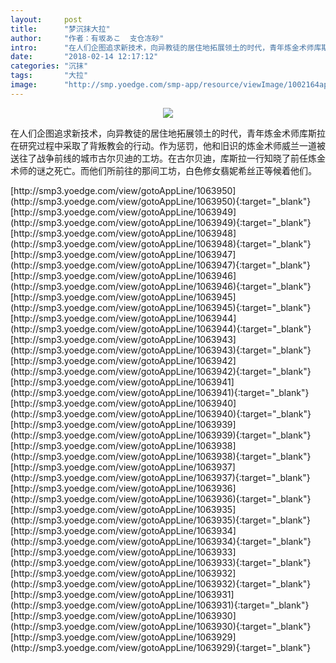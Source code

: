 ```yaml
---
layout:     post
title:      "梦沉抹大拉"
author:     "作者：有坂あこ  支仓冻砂"
intro:      "在人们企图追求新技术，向异教徒的居住地拓展领土的时代，青年炼金术师库斯拉在研究过程中采取了背叛​教会的行动。作为惩罚，他和旧识的炼金术师威兰一道被送往了战争前线的城市古尔贝迪的工坊。在古尔贝迪，库斯拉一行知晓了前任炼金术师的谜之死亡。而他们所前往的那间工坊，白色修女翡妮希丝正等候着他们。"
date:       "2018-02-14 12:17:12"
categories: "沉抹"
tags:       "大拉"
image:      "http://smp.yoedge.com/smp-app/resource/viewImage/1002164appline.png"
---
```

<div style="text-align: center">
<p><img src="http://smp.yoedge.com/smp-app/resource/viewImage/1002164appline.png"/></p>
</div>
<p class="post-meta">
<span>在人们企图追求新技术，向异教徒的居住地拓展领土的时代，青年炼金术师库斯拉在研究过程中采取了背叛​教会的行动。作为惩罚，他和旧识的炼金术师威兰一道被送往了战争前线的城市古尔贝迪的工坊。在古尔贝迪，库斯拉一行知晓了前任炼金术师的谜之死亡。而他们所前往的那间工坊，白色修女翡妮希丝正等候着他们。</span>
</p>
[http://smp3.yoedge.com/view/gotoAppLine/1063950](http://smp3.yoedge.com/view/gotoAppLine/1063950){:target="_blank"}
[http://smp3.yoedge.com/view/gotoAppLine/1063949](http://smp3.yoedge.com/view/gotoAppLine/1063949){:target="_blank"}
[http://smp3.yoedge.com/view/gotoAppLine/1063948](http://smp3.yoedge.com/view/gotoAppLine/1063948){:target="_blank"}
[http://smp3.yoedge.com/view/gotoAppLine/1063947](http://smp3.yoedge.com/view/gotoAppLine/1063947){:target="_blank"}
[http://smp3.yoedge.com/view/gotoAppLine/1063946](http://smp3.yoedge.com/view/gotoAppLine/1063946){:target="_blank"}
[http://smp3.yoedge.com/view/gotoAppLine/1063945](http://smp3.yoedge.com/view/gotoAppLine/1063945){:target="_blank"}
[http://smp3.yoedge.com/view/gotoAppLine/1063944](http://smp3.yoedge.com/view/gotoAppLine/1063944){:target="_blank"}
[http://smp3.yoedge.com/view/gotoAppLine/1063943](http://smp3.yoedge.com/view/gotoAppLine/1063943){:target="_blank"}
[http://smp3.yoedge.com/view/gotoAppLine/1063942](http://smp3.yoedge.com/view/gotoAppLine/1063942){:target="_blank"}
[http://smp3.yoedge.com/view/gotoAppLine/1063941](http://smp3.yoedge.com/view/gotoAppLine/1063941){:target="_blank"}
[http://smp3.yoedge.com/view/gotoAppLine/1063940](http://smp3.yoedge.com/view/gotoAppLine/1063940){:target="_blank"}
[http://smp3.yoedge.com/view/gotoAppLine/1063939](http://smp3.yoedge.com/view/gotoAppLine/1063939){:target="_blank"}
[http://smp3.yoedge.com/view/gotoAppLine/1063938](http://smp3.yoedge.com/view/gotoAppLine/1063938){:target="_blank"}
[http://smp3.yoedge.com/view/gotoAppLine/1063937](http://smp3.yoedge.com/view/gotoAppLine/1063937){:target="_blank"}
[http://smp3.yoedge.com/view/gotoAppLine/1063936](http://smp3.yoedge.com/view/gotoAppLine/1063936){:target="_blank"}
[http://smp3.yoedge.com/view/gotoAppLine/1063935](http://smp3.yoedge.com/view/gotoAppLine/1063935){:target="_blank"}
[http://smp3.yoedge.com/view/gotoAppLine/1063934](http://smp3.yoedge.com/view/gotoAppLine/1063934){:target="_blank"}
[http://smp3.yoedge.com/view/gotoAppLine/1063933](http://smp3.yoedge.com/view/gotoAppLine/1063933){:target="_blank"}
[http://smp3.yoedge.com/view/gotoAppLine/1063932](http://smp3.yoedge.com/view/gotoAppLine/1063932){:target="_blank"}
[http://smp3.yoedge.com/view/gotoAppLine/1063931](http://smp3.yoedge.com/view/gotoAppLine/1063931){:target="_blank"}
[http://smp3.yoedge.com/view/gotoAppLine/1063930](http://smp3.yoedge.com/view/gotoAppLine/1063930){:target="_blank"}
[http://smp3.yoedge.com/view/gotoAppLine/1063929](http://smp3.yoedge.com/view/gotoAppLine/1063929){:target="_blank"}


